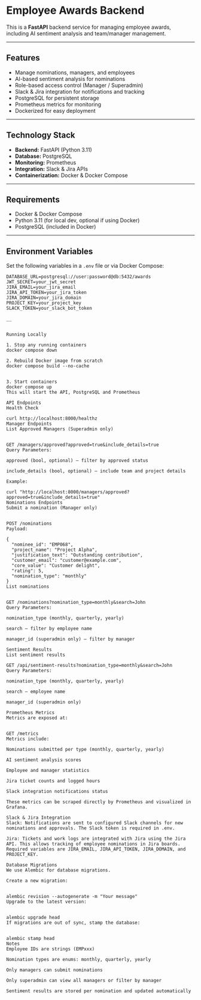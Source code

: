 # Employee Awards Backend

This is a **FastAPI** backend service for managing employee awards, including AI sentiment analysis and team/manager management.

---

## Features

- Manage nominations, managers, and employees
- AI-based sentiment analysis for nominations
- Role-based access control (Manager / Superadmin)
- Slack & Jira integration for notifications and tracking
- PostgreSQL for persistent storage
- Prometheus metrics for monitoring
- Dockerized for easy deployment

---

## Technology Stack

- **Backend:** FastAPI (Python 3.11)
- **Database:** PostgreSQL
- **Monitoring:** Prometheus
- **Integration:** Slack & Jira APIs
- **Containerization:** Docker & Docker Compose

---

## Requirements

- Docker & Docker Compose
- Python 3.11 (for local dev, optional if using Docker)
- PostgreSQL (included in Docker)

---

## Environment Variables

Set the following variables in a `.env` file or via Docker Compose:

```env
DATABASE_URL=postgresql://user:password@db:5432/awards
JWT_SECRET=your_jwt_secret
JIRA_EMAIL=your_jira_email
JIRA_API_TOKEN=your_jira_token
JIRA_DOMAIN=your_jira_domain
PROJECT_KEY=your_project_key
SLACK_TOKEN=your_slack_bot_token

__


Running Locally

1. Stop any running containers
docker compose down

2. Rebuild Docker image from scratch
docker compose build --no-cache


3. Start containers
docker compose up
This will start the API, PostgreSQL and Prometheus 

API Endpoints
Health Check

curl http://localhost:8000/healthz
Manager Endpoints
List Approved Managers (Superadmin only)


GET /managers/approved?approved=true&include_details=true
Query Parameters:

approved (bool, optional) — filter by approved status

include_details (bool, optional) — include team and project details

Example:

curl "http://localhost:8000/managers/approved?approved=true&include_details=true"
Nominations Endpoints
Submit a nomination (Manager only)


POST /nominations
Payload:

{
  "nominee_id": "EMP068",
  "project_name": "Project Alpha",
  "justification_text": "Outstanding contribution",
  "customer_email": "customer@example.com",
  "core_value": "Customer delight",
  "rating": 5,
  "nomination_type": "monthly"
}
List nominations


GET /nominations?nomination_type=monthly&search=John
Query Parameters:

nomination_type (monthly, quarterly, yearly)

search — filter by employee name

manager_id (superadmin only) — filter by manager

Sentiment Results
List sentiment results

GET /api/sentiment-results?nomination_type=monthly&search=John
Query Parameters:

nomination_type (monthly, quarterly, yearly)

search — employee name

manager_id (superadmin only)

Prometheus Metrics
Metrics are exposed at:


GET /metrics
Metrics include:

Nominations submitted per type (monthly, quarterly, yearly)

AI sentiment analysis scores

Employee and manager statistics

Jira ticket counts and logged hours

Slack integration notifications status

These metrics can be scraped directly by Prometheus and visualized in Grafana.

Slack & Jira Integration
Slack: Notifications are sent to configured Slack channels for new nominations and approvals. The Slack token is required in .env.

Jira: Tickets and work logs are integrated with Jira using the Jira API. This allows tracking of employee nominations in Jira boards. Required variables are JIRA_EMAIL, JIRA_API_TOKEN, JIRA_DOMAIN, and PROJECT_KEY.

Database Migrations
We use Alembic for database migrations.

Create a new migration:


alembic revision --autogenerate -m "Your message"
Upgrade to the latest version:


alembic upgrade head
If migrations are out of sync, stamp the database:


alembic stamp head
Notes
Employee IDs are strings (EMPxxx)

Nomination types are enums: monthly, quarterly, yearly

Only managers can submit nominations

Only superadmin can view all managers or filter by manager

Sentiment results are stored per nomination and updated automatically

